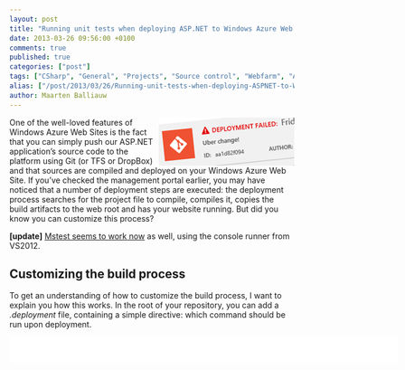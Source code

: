 ```yaml
---
layout: post
title: "Running unit tests when deploying ASP.NET to Windows Azure Web Sites"
date: 2013-03-26 09:56:00 +0100
comments: true
published: true
categories: ["post"]
tags: ["CSharp", "General", "Projects", "Source control", "Webfarm", "Azure"]
alias: ["/post/2013/03/26/Running-unit-tests-when-deploying-ASPNET-to-Windows-Azure-Web-Sites.aspx", "/post/2013/03/26/running-unit-tests-when-deploying-aspnet-to-windows-azure-web-sites.aspx"]
author: Maarten Balliauw
---
```

<p><img style="background-image: none; float: right; padding-top: 0px; padding-left: 0px; display: inline; padding-right: 0px; border-width: 0px;" title="Deployment failed" src="/images/image_273.png" border="0" alt="Deployment failed" width="240" height="85" align="right" />One of the well-loved features of Windows Azure Web Sites is the fact that you can simply push our ASP.NET application&rsquo;s source code to the platform using Git (or TFS or DropBox) and that sources are compiled and deployed on your Windows Azure Web Site. If you&rsquo;ve checked the management portal earlier, you may have noticed that a number of deployment steps are executed: the deployment process searches for the project file to compile, compiles it, copies the build artifacts to the web root and has your website running. But did you know you can customize this process?</p>
<p><strong>[update]</strong> <a href="http://blog.amitapple.com/post/51576689501/testsduringazurewebsitesdeployment">Mstest seems to work now</a> as well, using the console runner from VS2012.</p>
<h2>Customizing the build process</h2>
<p>To get an understanding of how to customize the build process, I want to explain you how this works. In the root of your repository, you can add a <em>.deployment</em> file, containing a simple directive: which command should be run upon deployment.</p>
<div id="scid:9D7513F9-C04C-4721-824A-2B34F0212519:6609690e-8533-46d5-a3dc-9f8a0bbca720" class="wlWriterEditableSmartContent" style="float: none; margin: 0px; display: inline; padding: 0px;">
<pre style="width: 687px; height: 46px; background-color: white; overflow: auto;"><div><!--

Code highlighting produced by Actipro CodeHighlighter (freeware)
http://www.CodeHighlighter.com/

--><span style="color: #008080;">1</span> <span style="color: #800000; font-weight: bold;">[</span><span style="color: #800000;">config</span><span style="color: #800000; font-weight: bold;">]</span><span style="color: #000000;">
</span><span style="color: #008080;">2</span> <span style="color: #000000;">command </span><span style="color: #000000;">=</span><span style="color: #000000;"> build.bat</span></div></pre>
<!-- Code inserted with Steve Dunn's Windows Live Writer Code Formatter Plugin.  http://dunnhq.com --></div>
<p>This command can be a batch file, a PHP file, a bash file and so on. As long as we can tell Windows Azure Web Sites what to execute. Let&rsquo;s go with a batch file.</p>
<div id="scid:9D7513F9-C04C-4721-824A-2B34F0212519:5d417a74-2cad-4d5b-9926-acc820b72467" class="wlWriterEditableSmartContent" style="float: none; margin: 0px; display: inline; padding: 0px;">
<pre style="width: 687px; height: 42px; background-color: white; overflow: auto;"><div><!--

Code highlighting produced by Actipro CodeHighlighter (freeware)
http://www.CodeHighlighter.com/

--><span style="color: #008080;">1</span> <span style="color: #0000ff;">@echo</span><span style="color: #000000;"> </span><span style="color: #0000ff;">off</span><span style="color: #000000;">
</span><span style="color: #008080;">2</span> <span style="color: #0000ff;">echo</span><span style="color: #000000;"> This is a custom deployment script</span><span style="color: #000000;">,</span><span style="color: #000000;"> yay!</span></div></pre>
<!-- Code inserted with Steve Dunn's Windows Live Writer Code Formatter Plugin.  http://dunnhq.com --></div>
<p>When pushing this to Windows Azure Web Sites, here&rsquo;s what you&rsquo;ll see:</p>
<p><a href="/images/image_274.png"><img style="background-image: none; float: none; padding-top: 0px; padding-left: 0px; margin-left: auto; display: block; padding-right: 0px; margin-right: auto; border-width: 0px;" title="Windows Azure Web Sites custom build" src="/images/image_thumb_235.png" border="0" alt="Windows Azure Web Sites custom build" width="484" height="203" /></a></p>
<p>In this batch file, we can use some environment variables to further customize the script:</p>
<ul>
<li>DEPLOYMENT_SOURCE - The initial "working directory" </li>
<li>DEPLOYMENT_TARGET - The wwwroot path (deployment destination) </li>
<li>DEPLOYMENT_TEMP - Path to a temporary directory (removed after the deployment) </li>
<li>MSBUILD_PATH - Path to msbuild </li>
</ul>
<p>After compiling, you can simply xcopy our application to the %DEPLOYMENT_TARGET% variable and have your website live.</p>
<h2>Generating deployment scripts</h2>
<p>Creating deployment scripts can be a tedious job, good thing that the <a href="http://www.windowsazure.com/en-us/manage/linux/other-resources/command-line-tools/">azure-cli</a> tools are there! Once those are installed, simply invoke the following command and have both the <em>.deployment</em> file as well as a batch or bash file generated:</p>
<div id="scid:9D7513F9-C04C-4721-824A-2B34F0212519:a0a6996a-38a9-402e-b40d-277fdea03364" class="wlWriterEditableSmartContent" style="float: none; margin: 0px; display: inline; padding: 0px;">
<pre style="width: 687px; height: 21px; background-color: white; overflow: auto;"><div><!--

Code highlighting produced by Actipro CodeHighlighter (freeware)
http://www.CodeHighlighter.com/

--><span style="color: #008080;">1</span> <span style="color: #000000;">azure site deploymentscript --aspWAP </span><span style="color: #000000;">"</span><span style="color: #000000;">path\to\project.csproj</span><span style="color: #000000;">"</span></div></pre>
<!-- Code inserted with Steve Dunn's Windows Live Writer Code Formatter Plugin.  http://dunnhq.com --></div>
<p>For reference, here&rsquo;s what is generated:</p>
<div id="scid:9D7513F9-C04C-4721-824A-2B34F0212519:4c59b882-cb32-476c-ae50-02867f0abbf4" class="wlWriterEditableSmartContent" style="float: none; margin: 0px; display: inline; padding: 0px;">
<pre style="width: 687px; height: 367px; background-color: white; overflow: auto;"><div><!--

Code highlighting produced by Actipro CodeHighlighter (freeware)
http://www.CodeHighlighter.com/

--><span style="color: #008080;"> 1</span> <span style="color: #0000ff;">@echo</span><span style="color: #000000;"> </span><span style="color: #0000ff;">off</span><span style="color: #000000;">
</span><span style="color: #008080;"> 2</span> <span style="color: #000000;">
</span><span style="color: #008080;"> 3</span> <span style="color: #008000;">::</span><span style="color: #008000;"> ----------------------</span><span style="color: #008000;">
</span><span style="color: #008080;"> 4</span> <span style="color: #008000;">::</span><span style="color: #008000;"> KUDU Deployment Script</span><span style="color: #008000;">
</span><span style="color: #008080;"> 5</span> <span style="color: #008000;">::</span><span style="color: #008000;"> ----------------------</span><span style="color: #008000;">
</span><span style="color: #008080;"> 6</span> <span style="color: #000000;">
</span><span style="color: #008080;"> 7</span> <span style="color: #008000;">::</span><span style="color: #008000;"> Prerequisites</span><span style="color: #008000;">
</span><span style="color: #008080;"> 8</span> <span style="color: #008000;">::</span><span style="color: #008000;"> -------------</span><span style="color: #008000;">
</span><span style="color: #008080;"> 9</span> <span style="color: #000000;">
</span><span style="color: #008080;">10</span> <span style="color: #008000;">::</span><span style="color: #008000;"> Verify node.js installed</span><span style="color: #008000;">
</span><span style="color: #008080;">11</span> <span style="color: #000000;">where node </span><span style="color: #000000;">2</span><span style="color: #000000;">&gt;</span><span style="color: #000000;">nul </span><span style="color: #000000;">&gt;</span><span style="color: #000000;">nul
</span><span style="color: #008080;">12</span> <span style="color: #0000ff;">IF</span><span style="color: #000000;"> %</span><span style="color: #0000ff;">ERRORLEVEL</span><span style="color: #000000;">% NEQ </span><span style="color: #000000;">0</span><span style="color: #000000;"> </span><span style="color: #000000;">(</span><span style="color: #000000;">
</span><span style="color: #008080;">13</span> <span style="color: #000000;">  </span><span style="color: #0000ff;">echo</span><span style="color: #000000;"> Missing node</span><span style="color: #000000;">.</span><span style="color: #000000;">js executable</span><span style="color: #000000;">,</span><span style="color: #000000;"> please install node</span><span style="color: #000000;">.</span><span style="color: #000000;">js</span><span style="color: #000000;">,</span><span style="color: #000000;"> </span><span style="color: #0000ff;">if</span><span style="color: #000000;"> already installed make sure it can be reached from current environment</span><span style="color: #000000;">.</span><span style="color: #000000;">
</span><span style="color: #008080;">14</span> <span style="color: #000000;">  </span><span style="color: #0000ff;">goto</span><span style="color: #000000;"> error
</span><span style="color: #008080;">15</span> <span style="color: #000000;">)</span><span style="color: #000000;">
</span><span style="color: #008080;">16</span> <span style="color: #000000;">
</span><span style="color: #008080;">17</span> <span style="color: #008000;">::</span><span style="color: #008000;"> Setup</span><span style="color: #008000;">
</span><span style="color: #008080;">18</span> <span style="color: #008000;">::</span><span style="color: #008000;"> -----</span><span style="color: #008000;">
</span><span style="color: #008080;">19</span> <span style="color: #000000;">
</span><span style="color: #008080;">20</span> <span style="color: #0000ff;">setlocal</span><span style="color: #000000;"> enabledelayedexpansion
</span><span style="color: #008080;">21</span> <span style="color: #000000;">
</span><span style="color: #008080;">22</span> <span style="color: #0000ff;">SET</span><span style="color: #000000;"> ARTIFACTS</span><span style="color: #000000;">=</span><span style="color: #000000;">%~dp0%artifacts
</span><span style="color: #008080;">23</span> <span style="color: #000000;">
</span><span style="color: #008080;">24</span> <span style="color: #0000ff;">IF</span><span style="color: #000000;"> </span><span style="color: #0000ff;">NOT</span><span style="color: #000000;"> DEFINED DEPLOYMENT_SOURCE </span><span style="color: #000000;">(</span><span style="color: #000000;">
</span><span style="color: #008080;">25</span> <span style="color: #000000;">  </span><span style="color: #0000ff;">SET</span><span style="color: #000000;"> DEPLOYMENT_SOURCE</span><span style="color: #000000;">=</span><span style="color: #000000;">%~dp0%</span><span style="color: #000000;">.</span><span style="color: #000000;">
</span><span style="color: #008080;">26</span> <span style="color: #000000;">)</span><span style="color: #000000;">
</span><span style="color: #008080;">27</span> <span style="color: #000000;">
</span><span style="color: #008080;">28</span> <span style="color: #0000ff;">IF</span><span style="color: #000000;"> </span><span style="color: #0000ff;">NOT</span><span style="color: #000000;"> DEFINED DEPLOYMENT_TARGET </span><span style="color: #000000;">(</span><span style="color: #000000;">
</span><span style="color: #008080;">29</span> <span style="color: #000000;">  </span><span style="color: #0000ff;">SET</span><span style="color: #000000;"> DEPLOYMENT_TARGET</span><span style="color: #000000;">=</span><span style="color: #000000;">%ARTIFACTS%</span><span style="color: #000000;">\</span><span style="color: #000000;">wwwroot
</span><span style="color: #008080;">30</span> <span style="color: #000000;">)</span><span style="color: #000000;">
</span><span style="color: #008080;">31</span> <span style="color: #000000;">
</span><span style="color: #008080;">32</span> <span style="color: #0000ff;">IF</span><span style="color: #000000;"> </span><span style="color: #0000ff;">NOT</span><span style="color: #000000;"> DEFINED NEXT_MANIFEST_PATH </span><span style="color: #000000;">(</span><span style="color: #000000;">
</span><span style="color: #008080;">33</span> <span style="color: #000000;">  </span><span style="color: #0000ff;">SET</span><span style="color: #000000;"> NEXT_MANIFEST_PATH</span><span style="color: #000000;">=</span><span style="color: #000000;">%ARTIFACTS%</span><span style="color: #000000;">\</span><span style="color: #000000;">manifest
</span><span style="color: #008080;">34</span> <span style="color: #000000;">
</span><span style="color: #008080;">35</span> <span style="color: #000000;">  </span><span style="color: #0000ff;">IF</span><span style="color: #000000;"> </span><span style="color: #0000ff;">NOT</span><span style="color: #000000;"> DEFINED PREVIOUS_MANIFEST_PATH </span><span style="color: #000000;">(</span><span style="color: #000000;">
</span><span style="color: #008080;">36</span> <span style="color: #000000;">    </span><span style="color: #0000ff;">SET</span><span style="color: #000000;"> PREVIOUS_MANIFEST_PATH</span><span style="color: #000000;">=</span><span style="color: #000000;">%ARTIFACTS%</span><span style="color: #000000;">\</span><span style="color: #000000;">manifest
</span><span style="color: #008080;">37</span> <span style="color: #000000;">  </span><span style="color: #000000;">)</span><span style="color: #000000;">
</span><span style="color: #008080;">38</span> <span style="color: #000000;">)</span><span style="color: #000000;">
</span><span style="color: #008080;">39</span> <span style="color: #000000;">
</span><span style="color: #008080;">40</span> <span style="color: #0000ff;">IF</span><span style="color: #000000;"> </span><span style="color: #0000ff;">NOT</span><span style="color: #000000;"> DEFINED KUDU_SYNC_COMMAND </span><span style="color: #000000;">(</span><span style="color: #000000;">
</span><span style="color: #008080;">41</span> <span style="color: #000000;">  </span><span style="color: #008000;">::</span><span style="color: #008000;"> Install kudu sync</span><span style="color: #008000;">
</span><span style="color: #008080;">42</span> <span style="color: #000000;">  </span><span style="color: #0000ff;">echo</span><span style="color: #000000;"> Installing Kudu Sync
</span><span style="color: #008080;">43</span> <span style="color: #000000;">  </span><span style="color: #0000ff;">call</span><span style="color: #000000;"> npm install kudusync -g --silent
</span><span style="color: #008080;">44</span> <span style="color: #000000;">  </span><span style="color: #0000ff;">IF</span><span style="color: #000000;"> !</span><span style="color: #0000ff;">ERRORLEVEL</span><span style="color: #000000;">! NEQ </span><span style="color: #000000;">0</span><span style="color: #000000;"> </span><span style="color: #0000ff;">goto</span><span style="color: #000000;"> error
</span><span style="color: #008080;">45</span> <span style="color: #000000;">
</span><span style="color: #008080;">46</span> <span style="color: #000000;">  </span><span style="color: #008000;">::</span><span style="color: #008000;"> Locally just running "kuduSync" would also work</span><span style="color: #008000;">
</span><span style="color: #008080;">47</span> <span style="color: #000000;">  </span><span style="color: #0000ff;">SET</span><span style="color: #000000;"> KUDU_SYNC_COMMAND</span><span style="color: #000000;">=</span><span style="color: #000000;">node </span><span style="color: #000000;">"</span><span style="color: #000000;">%appdata%\npm\node_modules\kuduSync\bin\kuduSync</span><span style="color: #000000;">"</span><span style="color: #000000;">
</span><span style="color: #008080;">48</span> <span style="color: #000000;">)</span><span style="color: #000000;">
</span><span style="color: #008080;">49</span> <span style="color: #0000ff;">IF</span><span style="color: #000000;"> </span><span style="color: #0000ff;">NOT</span><span style="color: #000000;"> DEFINED DEPLOYMENT_TEMP </span><span style="color: #000000;">(</span><span style="color: #000000;">
</span><span style="color: #008080;">50</span> <span style="color: #000000;">  </span><span style="color: #0000ff;">SET</span><span style="color: #000000;"> DEPLOYMENT_TEMP</span><span style="color: #000000;">=</span><span style="color: #000000;">%temp%</span><span style="color: #000000;">\</span><span style="color: #000000;">___deployTemp%random%
</span><span style="color: #008080;">51</span> <span style="color: #000000;">  </span><span style="color: #0000ff;">SET</span><span style="color: #000000;"> CLEAN_LOCAL_DEPLOYMENT_TEMP</span><span style="color: #000000;">=</span><span style="color: #000000;">true
</span><span style="color: #008080;">52</span> <span style="color: #000000;">)</span><span style="color: #000000;">
</span><span style="color: #008080;">53</span> <span style="color: #000000;">
</span><span style="color: #008080;">54</span> <span style="color: #0000ff;">IF</span><span style="color: #000000;"> DEFINED CLEAN_LOCAL_DEPLOYMENT_TEMP </span><span style="color: #000000;">(</span><span style="color: #000000;">
</span><span style="color: #008080;">55</span> <span style="color: #000000;">  </span><span style="color: #0000ff;">IF</span><span style="color: #000000;"> </span><span style="color: #0000ff;">EXIST</span><span style="color: #000000;"> </span><span style="color: #000000;">"</span><span style="color: #000000;">%DEPLOYMENT_TEMP%</span><span style="color: #000000;">"</span><span style="color: #000000;"> </span><span style="color: #0000ff;">rd</span><span style="color: #000000;"> </span><span style="color: #000000;">/</span><span style="color: #000000;">s </span><span style="color: #000000;">/</span><span style="color: #000000;">q </span><span style="color: #000000;">"</span><span style="color: #000000;">%DEPLOYMENT_TEMP%</span><span style="color: #000000;">"</span><span style="color: #000000;">
</span><span style="color: #008080;">56</span> <span style="color: #000000;">  </span><span style="color: #0000ff;">mkdir</span><span style="color: #000000;"> </span><span style="color: #000000;">"</span><span style="color: #000000;">%DEPLOYMENT_TEMP%</span><span style="color: #000000;">"</span><span style="color: #000000;">
</span><span style="color: #008080;">57</span> <span style="color: #000000;">)</span><span style="color: #000000;">
</span><span style="color: #008080;">58</span> <span style="color: #000000;">
</span><span style="color: #008080;">59</span> <span style="color: #0000ff;">IF</span><span style="color: #000000;"> </span><span style="color: #0000ff;">NOT</span><span style="color: #000000;"> DEFINED MSBUILD_PATH </span><span style="color: #000000;">(</span><span style="color: #000000;">
</span><span style="color: #008080;">60</span> <span style="color: #000000;">  </span><span style="color: #0000ff;">SET</span><span style="color: #000000;"> MSBUILD_PATH</span><span style="color: #000000;">=</span><span style="color: #000000;">%WINDIR%</span><span style="color: #000000;">\</span><span style="color: #000000;">Microsoft</span><span style="color: #000000;">.</span><span style="color: #0000ff;">NET</span><span style="color: #000000;">\</span><span style="color: #000000;">Framework</span><span style="color: #000000;">\</span><span style="color: #000000;">v4</span><span style="color: #000000;">.</span><span style="color: #000000;">0.30319</span><span style="color: #000000;">\</span><span style="color: #000000;">msbuild</span><span style="color: #000000;">.</span><span style="color: #000000;">exe
</span><span style="color: #008080;">61</span> <span style="color: #000000;">)</span><span style="color: #000000;">
</span><span style="color: #008080;">62</span> <span style="color: #000000;">
</span><span style="color: #008080;">63</span> <span style="color: #008000;">::</span><span style="color: #008000;">::::::::::::::::::::::::::::::::::::::::::::::::::::::::::::::::::::::::::::::::::::::::::::::::::::::::::::::::::::::::::::::::</span><span style="color: #008000;">
</span><span style="color: #008080;">64</span> <span style="color: #008000;">::</span><span style="color: #008000;"> Deployment</span><span style="color: #008000;">
</span><span style="color: #008080;">65</span> <span style="color: #008000;">::</span><span style="color: #008000;"> ----------</span><span style="color: #008000;">
</span><span style="color: #008080;">66</span> <span style="color: #000000;">
</span><span style="color: #008080;">67</span> <span style="color: #0000ff;">echo</span><span style="color: #000000;"> Handling </span><span style="color: #000000;">.</span><span style="color: #0000ff;">NET</span><span style="color: #000000;"> Web Application deployment</span><span style="color: #000000;">.</span><span style="color: #000000;">
</span><span style="color: #008080;">68</span> <span style="color: #000000;">
</span><span style="color: #008080;">69</span> <span style="color: #008000;">::</span><span style="color: #008000;"> 1. Build to the temporary path</span><span style="color: #008000;">
</span><span style="color: #008080;">70</span> <span style="color: #000000;">%MSBUILD_PATH% </span><span style="color: #000000;">"</span><span style="color: #000000;">%DEPLOYMENT_SOURCE%\path.csproj</span><span style="color: #000000;">"</span><span style="color: #000000;"> </span><span style="color: #000000;">/</span><span style="color: #000000;">nologo </span><span style="color: #000000;">/</span><span style="color: #000000;">verbosity</span><span style="color: #800000;">:m</span><span style="color: #000000;"> </span><span style="color: #000000;">/</span><span style="color: #000000;">t</span><span style="color: #800000;">:pipelinePreDeployCopyAllFilesToOneFolder</span><span style="color: #000000;"> </span><span style="color: #000000;">/</span><span style="color: #000000;">p</span><span style="color: #800000;">:_PackageTempDir</span><span style="color: #000000;">=</span><span style="color: #000000;">"</span><span style="color: #000000;">%DEPLOYMENT_TEMP%</span><span style="color: #000000;">"</span><span style="color: #000000;">;</span><span style="color: #000000;">AutoParameterizationWebConfigConnectionStrings</span><span style="color: #000000;">=</span><span style="color: #000000;">false</span><span style="color: #000000;">;</span><span style="color: #000000;">Configuration</span><span style="color: #000000;">=</span><span style="color: #000000;">Release
</span><span style="color: #008080;">71</span> <span style="color: #0000ff;">IF</span><span style="color: #000000;"> !</span><span style="color: #0000ff;">ERRORLEVEL</span><span style="color: #000000;">! NEQ </span><span style="color: #000000;">0</span><span style="color: #000000;"> </span><span style="color: #0000ff;">goto</span><span style="color: #000000;"> error
</span><span style="color: #008080;">72</span> <span style="color: #000000;">
</span><span style="color: #008080;">73</span> <span style="color: #008000;">::</span><span style="color: #008000;"> 2. KuduSync</span><span style="color: #008000;">
</span><span style="color: #008080;">74</span> <span style="color: #0000ff;">echo</span><span style="color: #000000;"> Kudu Sync from </span><span style="color: #000000;">"</span><span style="color: #000000;">%DEPLOYMENT_TEMP%</span><span style="color: #000000;">"</span><span style="color: #000000;"> to </span><span style="color: #000000;">"</span><span style="color: #000000;">%DEPLOYMENT_TARGET%</span><span style="color: #000000;">"</span><span style="color: #000000;">
</span><span style="color: #008080;">75</span> <span style="color: #0000ff;">call</span><span style="color: #000000;"> %KUDU_SYNC_COMMAND% -q -f </span><span style="color: #000000;">"</span><span style="color: #000000;">%DEPLOYMENT_TEMP%</span><span style="color: #000000;">"</span><span style="color: #000000;"> -t </span><span style="color: #000000;">"</span><span style="color: #000000;">%DEPLOYMENT_TARGET%</span><span style="color: #000000;">"</span><span style="color: #000000;"> -n </span><span style="color: #000000;">"</span><span style="color: #000000;">%NEXT_MANIFEST_PATH%</span><span style="color: #000000;">"</span><span style="color: #000000;"> -p </span><span style="color: #000000;">"</span><span style="color: #000000;">%PREVIOUS_MANIFEST_PATH%</span><span style="color: #000000;">"</span><span style="color: #000000;"> -i </span><span style="color: #000000;">"</span><span style="color: #000000;">.git;.deployment;deploy.cmd</span><span style="color: #000000;">"</span><span style="color: #000000;"> </span><span style="color: #000000;">2</span><span style="color: #000000;">&gt;</span><span style="color: #000000;">nul
</span><span style="color: #008080;">76</span> <span style="color: #0000ff;">IF</span><span style="color: #000000;"> !</span><span style="color: #0000ff;">ERRORLEVEL</span><span style="color: #000000;">! NEQ </span><span style="color: #000000;">0</span><span style="color: #000000;"> </span><span style="color: #0000ff;">goto</span><span style="color: #000000;"> error
</span><span style="color: #008080;">77</span> <span style="color: #000000;">
</span><span style="color: #008080;">78</span> <span style="color: #008000;">::</span><span style="color: #008000;">::::::::::::::::::::::::::::::::::::::::::::::::::::::::::::::::::::::::::::::::::::::::::::::::::::::::::::::::::::::::::::::::</span><span style="color: #008000;">
</span><span style="color: #008080;">79</span> <span style="color: #000000;">
</span><span style="color: #008080;">80</span> <span style="color: #0000ff;">goto</span><span style="color: #000000;"> </span><span style="color: #0000ff;">end</span><span style="color: #000000;">
</span><span style="color: #008080;">81</span> <span style="color: #000000;">
</span><span style="color: #008080;">82</span> <span style="color: #800000;">:error</span><span style="color: #000000;">
</span><span style="color: #008080;">83</span> <span style="color: #0000ff;">echo</span><span style="color: #000000;"> An error has occured during web site deployment</span><span style="color: #000000;">.</span><span style="color: #000000;">
</span><span style="color: #008080;">84</span> <span style="color: #0000ff;">exit</span><span style="color: #000000;"> </span><span style="color: #000000;">/</span><span style="color: #000000;">b </span><span style="color: #000000;">1</span><span style="color: #000000;">
</span><span style="color: #008080;">85</span> <span style="color: #000000;">
</span><span style="color: #008080;">86</span> <span style="color: #800000;">:end</span><span style="color: #000000;">
</span><span style="color: #008080;">87</span> <span style="color: #0000ff;">echo</span><span style="color: #000000;"> Finished successfully</span><span style="color: #000000;">.</span><span style="color: #000000;">
</span><span style="color: #008080;">88</span> </div></pre>
<!-- Code inserted with Steve Dunn's Windows Live Writer Code Formatter Plugin.  http://dunnhq.com --></div>
<p>This script does a couple of things:</p>
<ul>
<li>Ensure node.js is installed on Windows Azure Web Sites (needed later on for synchronizing files) </li>
<li>Setting up a bunch of environment variables </li>
<li>Run msbuild on the project file we specified </li>
<li>Use kudusync (a node.js based tool, hence node.js) to synchronize modified files to the wwwroot of our site </li>
</ul>
<p>Try it: after pushing this to Windows Azure Web Sites, you&rsquo;ll see the custom script being used. Not much added value so far, but that&rsquo;s what you have to provide.</p>
<h2>Unit testing before deploying</h2>
<p>Unit tests would be nice! All you need is a couple of unit tests and a test runner. You can add it to your repository and store it there, or simply download it during the deployment. In my example, I&rsquo;m using the <a href="http://www.gallio.org">Gallio test runner</a> because it runs almost all test frameworks, but feel free to use the test runner for NUnit or xUnit instead.</p>
<p>Somewhere before the line that invokes msbuild and ideally in the &ldquo;setup&rdquo; region of the deployment script, add the following:</p>
<div id="scid:9D7513F9-C04C-4721-824A-2B34F0212519:e40cf48b-6425-48cc-a684-b9a9ca1797d5" class="wlWriterEditableSmartContent" style="float: none; margin: 0px; display: inline; padding: 0px;">
<pre style="width: 687px; height: 318px; background-color: white; overflow: auto;"><div><!--

Code highlighting produced by Actipro CodeHighlighter (freeware)
http://www.CodeHighlighter.com/

--><span style="color: #008080;"> 1</span> <span style="color: #0000ff;">IF</span><span style="color: #000000;"> </span><span style="color: #0000ff;">NOT</span><span style="color: #000000;"> DEFINED GALLIO_COMMAND </span><span style="color: #000000;">(</span><span style="color: #000000;">
</span><span style="color: #008080;"> 2</span> <span style="color: #000000;">  </span><span style="color: #0000ff;">IF</span><span style="color: #000000;"> </span><span style="color: #0000ff;">NOT</span><span style="color: #000000;"> </span><span style="color: #0000ff;">EXIST</span><span style="color: #000000;"> </span><span style="color: #000000;">"</span><span style="color: #000000;">%appdata%\Gallio\bin\Gallio.Echo.exe</span><span style="color: #000000;">"</span><span style="color: #000000;"> </span><span style="color: #000000;">(</span><span style="color: #000000;">
</span><span style="color: #008080;"> 3</span> <span style="color: #000000;">    </span><span style="color: #008000;">::</span><span style="color: #008000;"> Downloading unzip</span><span style="color: #008000;">
</span><span style="color: #008080;"> 4</span> <span style="color: #000000;">    </span><span style="color: #0000ff;">echo</span><span style="color: #000000;"> Downloading unzip
</span><span style="color: #008080;"> 5</span> <span style="color: #000000;">    curl -O http:</span><span style="color: #000000;">//</span><span style="color: #000000;">stahlforce</span><span style="color: #000000;">.</span><span style="color: #000000;">com</span><span style="color: #000000;">/</span><span style="color: #000000;">dev</span><span style="color: #000000;">/</span><span style="color: #000000;">unzip</span><span style="color: #000000;">.</span><span style="color: #000000;">exe
</span><span style="color: #008080;"> 6</span> <span style="color: #000000;">    </span><span style="color: #0000ff;">IF</span><span style="color: #000000;"> !</span><span style="color: #0000ff;">ERRORLEVEL</span><span style="color: #000000;">! NEQ </span><span style="color: #000000;">0</span><span style="color: #000000;"> </span><span style="color: #0000ff;">goto</span><span style="color: #000000;"> error
</span><span style="color: #008080;"> 7</span> <span style="color: #000000;">
</span><span style="color: #008080;"> 8</span> <span style="color: #000000;">    </span><span style="color: #008000;">::</span><span style="color: #008000;"> Downloading Gallio</span><span style="color: #008000;">
</span><span style="color: #008080;"> 9</span> <span style="color: #000000;">    </span><span style="color: #0000ff;">echo</span><span style="color: #000000;"> Downloading Gallio
</span><span style="color: #008080;">10</span> <span style="color: #000000;">    curl -O http:</span><span style="color: #000000;">//</span><span style="color: #000000;">mb-unit</span><span style="color: #000000;">.</span><span style="color: #000000;">googlecode</span><span style="color: #000000;">.</span><span style="color: #000000;">com</span><span style="color: #000000;">/</span><span style="color: #0000ff;">files</span><span style="color: #000000;">/</span><span style="color: #000000;">GallioBundle-</span><span style="color: #000000;">3.4</span><span style="color: #000000;">.</span><span style="color: #000000;">14.0</span><span style="color: #000000;">.</span><span style="color: #000000;">zip
</span><span style="color: #008080;">11</span> <span style="color: #000000;">    </span><span style="color: #0000ff;">IF</span><span style="color: #000000;"> !</span><span style="color: #0000ff;">ERRORLEVEL</span><span style="color: #000000;">! NEQ </span><span style="color: #000000;">0</span><span style="color: #000000;"> </span><span style="color: #0000ff;">goto</span><span style="color: #000000;"> error
</span><span style="color: #008080;">12</span> <span style="color: #000000;">
</span><span style="color: #008080;">13</span> <span style="color: #000000;">    </span><span style="color: #008000;">::</span><span style="color: #008000;"> Extracting Gallio</span><span style="color: #008000;">
</span><span style="color: #008080;">14</span> <span style="color: #000000;">    </span><span style="color: #0000ff;">echo</span><span style="color: #000000;"> Extracting Gallio
</span><span style="color: #008080;">15</span> <span style="color: #000000;">    unzip -q -n GallioBundle-</span><span style="color: #000000;">3.4</span><span style="color: #000000;">.</span><span style="color: #000000;">14.0</span><span style="color: #000000;">.</span><span style="color: #000000;">zip -d %appdata%</span><span style="color: #000000;">\</span><span style="color: #000000;">Gallio
</span><span style="color: #008080;">16</span> <span style="color: #000000;">    </span><span style="color: #0000ff;">IF</span><span style="color: #000000;"> !</span><span style="color: #0000ff;">ERRORLEVEL</span><span style="color: #000000;">! NEQ </span><span style="color: #000000;">0</span><span style="color: #000000;"> </span><span style="color: #0000ff;">goto</span><span style="color: #000000;"> error
</span><span style="color: #008080;">17</span> <span style="color: #000000;">  </span><span style="color: #000000;">)</span><span style="color: #000000;">
</span><span style="color: #008080;">18</span> <span style="color: #000000;">
</span><span style="color: #008080;">19</span> <span style="color: #000000;">  </span><span style="color: #008000;">::</span><span style="color: #008000;"> Set Gallio runner path</span><span style="color: #008000;">
</span><span style="color: #008080;">20</span> <span style="color: #000000;">  </span><span style="color: #0000ff;">SET</span><span style="color: #000000;"> GALLIO_COMMAND</span><span style="color: #000000;">=</span><span style="color: #000000;">%appdata%</span><span style="color: #000000;">\</span><span style="color: #000000;">Gallio</span><span style="color: #000000;">\</span><span style="color: #000000;">bin</span><span style="color: #000000;">\</span><span style="color: #000000;">Gallio</span><span style="color: #000000;">.</span><span style="color: #0000ff;">Echo</span><span style="color: #000000;">.</span><span style="color: #000000;">exe
</span><span style="color: #008080;">21</span> <span style="color: #000000;">)</span></div></pre>
<!-- Code inserted with Steve Dunn's Windows Live Writer Code Formatter Plugin.  http://dunnhq.com --></div>
<p>See what happens there?&nbsp; We check if the local system on which your files are stored in WindowsAzure Web Sites already has a copy of the <em>Gallio.Echo.exe</em>test runner. If not, let&rsquo;s download a tool which allows us to unzip. Next, the entire Gallio test runner is downloaded and extracted. As a final step, the %GALLIO_COMMAND% variable is populated with the full path to the test runner executable.</p>
<p>Right before the line that calls &ldquo;kudusync&rdquo;, add the following:</p>
<div id="scid:9D7513F9-C04C-4721-824A-2B34F0212519:397f74dd-aeff-4752-a2e1-ff93f793cad8" class="wlWriterEditableSmartContent" style="float: none; margin: 0px; display: inline; padding: 0px;">
<pre style="width: 687px; height: 49px; background-color: white; overflow: auto;"><div><!--

Code highlighting produced by Actipro CodeHighlighter (freeware)
http://www.CodeHighlighter.com/

--><span style="color: #008080;">1</span> <span style="color: #0000ff;">echo</span><span style="color: #000000;"> Running unit tests
</span><span style="color: #008080;">2</span> <span style="color: #000000;">"</span><span style="color: #000000;">%GALLIO_COMMAND%</span><span style="color: #000000;">"</span><span style="color: #000000;"> </span><span style="color: #000000;">"</span><span style="color: #000000;">%DEPLOYMENT_SOURCE%\SampleApp.Tests\bin\Release\SampleApp.Tests.dll</span><span style="color: #000000;">"</span><span style="color: #000000;">
</span><span style="color: #008080;">3</span> <span style="color: #0000ff;">IF</span><span style="color: #000000;"> !</span><span style="color: #0000ff;">ERRORLEVEL</span><span style="color: #000000;">! NEQ </span><span style="color: #000000;">0</span><span style="color: #000000;"> </span><span style="color: #0000ff;">goto</span><span style="color: #000000;"> error</span></div></pre>
<!-- Code inserted with Steve Dunn's Windows Live Writer Code Formatter Plugin.  http://dunnhq.com --></div>
<p>Yes, the name of your test assembly will be different, you should obviously change that. What happens here? Well, we&rsquo;re invoking the test runner on our unit tests. If it fails, we abort deployment. Push it to Windows Azure and see for yourself. Here&rsquo;s what is displayed on success:</p>
<p><a href="/images/image_275.png"><img style="background-image: none; float: none; padding-top: 0px; padding-left: 0px; margin-left: auto; display: block; padding-right: 0px; margin-right: auto; border-width: 0px;" title="Windows Azure Web Site unit tests" src="/images/image_thumb_236.png" border="0" alt="Windows Azure Web Site unit tests" width="484" height="248" /></a></p>
<p>All green! And on failure, we get:</p>
<p><a href="/images/image_276.png"><img style="background-image: none; float: none; padding-top: 0px; padding-left: 0px; margin-left: auto; display: block; padding-right: 0px; margin-right: auto; border-width: 0px;" title="Gallio test runner Windows Azure" src="/images/image_thumb_237.png" border="0" alt="Gallio test runner Windows Azure" width="484" height="248" /></a></p>
<p>In the portal, you can clearly see that deployment was aborted:</p>
<p><a href="/images/image_277.png"><img style="background-image: none; float: none; padding-top: 0px; padding-left: 0px; margin-left: auto; display: block; padding-right: 0px; margin-right: auto; border-width: 0px;" title="Deployment fail when unit tests fail" src="/images/image_thumb_238.png" border="0" alt="Deployment fail when unit tests fail" width="484" height="158" /></a></p>
<p>That&rsquo;s it. Enjoy!</p>

{% include imported_disclaimer.html %}

